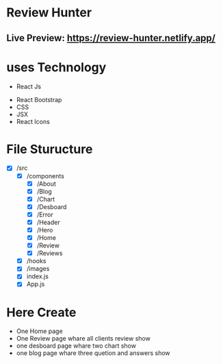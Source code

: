 # Review Hunter
## Live Preview: https://review-hunter.netlify.app/
# uses Technology

* React Js
- React Bootstrap
- CSS
- JSX
- React Icons
# File Sturucture

- [x] /src
    - [x] /components
      - [x] /About
      - [x] /Blog
      - [x] /Chart
      - [x] /Desboard
      - [x] /Error
      - [x] /Header
      - [x] /Hero
      - [x] /Home
      - [x] /Review
      - [x] /Reviews
    - [x] /hooks
    - [x] /images
    - [x] index.js
    - [x]  App.js
# Here Create
- One Home page
- One Review page whare all clients review show
- one desboard page whare two chart show
- one blog page whare three quetion and answers show
